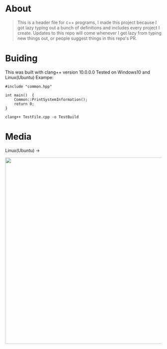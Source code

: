 # About
> This is a header file for c++ programs, I made this project because I got lazy typing out a bunch of definitions and includes every project I create.
> Updates to this repo will come whenever I get lazy from typing new things out, or people suggest things in this repo's PR.
# Buiding
This was built with clang++ version 10.0.0.0
Tested on Windows10 and Linux(Ubuntu)
Exampe:
```
#include "common.hpp"

int main()  {
    Common::PrintSystemInformation();
    return 0;
}

clang++ TestFile.cpp -o TestBuild
```
# Media
Linux(Ubuntu) ->

<img width=1000 height=600 src="https://cdn.discordapp.com/attachments/764959698888687616/960016829366038538/ubuntuMedia.png" />
